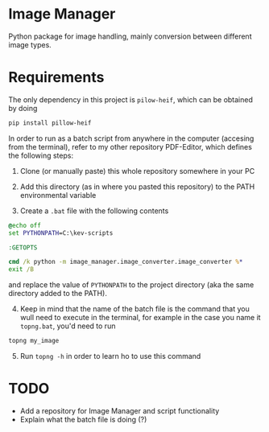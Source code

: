 # Image Manager

Python package for image handling, mainly conversion between different image types.

# Requirements

The only dependency in this project is `pilow-heif`, which can be obtained by doing

```bash
pip install pillow-heif
```

In order to run as a batch script from anywhere in the computer (accesing from the terminal), refer to my other repository PDF-Editor, which defines the following steps:

1. Clone (or manually paste) this whole repository somewhere in your PC

2. Add this directory (as in where you pasted this repository) to the PATH environmental variable

3. Create a `.bat` file with the following contents

```topng.bat
@echo off
set PYTHONPATH=C:\kev-scripts

:GETOPTS

cmd /k python -m image_manager.image_converter.image_converter %*
exit /B
```

and replace the value of `PYTHONPATH` to the project directory (aka the same directory added to the PATH).

4. Keep in mind that the name of the batch file is the command that you wull need to execute in the terminal, for example in the case you name it `topng.bat`, you'd need to run

```bash
topng my_image
```

5. Run `topng -h` in order to learn ho to use this command

# TODO

-   Add a repository for Image Manager and script functionality
-   Explain what the batch file is doing (?)

